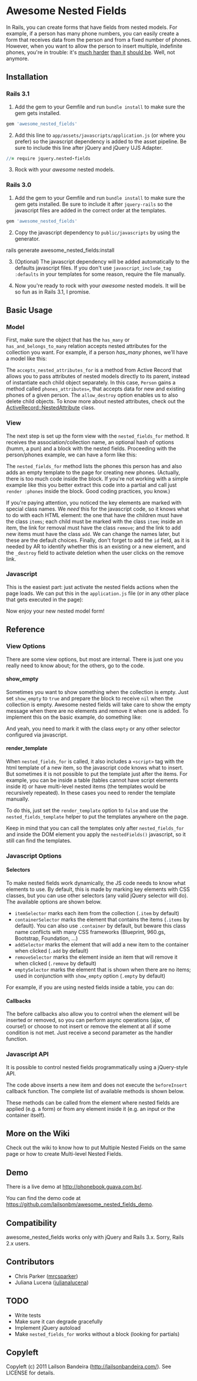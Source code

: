 Awesome Nested Fields
=====================

In Rails, you can create forms that have fields from nested models. For example, if a person has many phone numbers, you can easily create a form that receives data from the person and from a fixed number of phones. However, when you want to allow the person to insert multiple, indefinite phones, you're in trouble: it's [much harder](http://railscasts.com/episodes/196-nested-model-form-part-1) [than it](http://railscasts.com/episodes/197-nested-model-form-part-2) [should be](http://stackoverflow.com/questions/1704142/unobtrusive-dynamic-form-fields-in-rails-with-jquery). Well, not anymore.


Installation
------------

### Rails 3.1

1. Add the gem to your Gemfile and run `bundle install` to make sure the gem gets installed.

```ruby
gem 'awesome_nested_fields'
```

2. Add this line to `app/assets/javascripts/application.js` (or where you prefer) so the javascript dependency is added to the asset pipeline. Be sure to include this line after jQuery and jQuery UJS Adapter.

```coffeescript
//= require jquery.nested-fields
```

3. Rock with your _awesome_ nested models.


### Rails 3.0

1. Add the gem to your Gemfile and run `bundle install` to make sure the gem gets installed. Be sure to include it after `jquery-rails` so the javascript files are added in the correct order at the templates.

```ruby
gem 'awesome_nested_fields'
```

2. Copy the javascript dependency to `public/javascripts` by using the generator.

  rails generate awesome_nested_fields:install

3. (Optional) The javascript dependency will be added automatically to the defaults javascript files. If you don't use `javascript_include_tag :defaults` in your templates for some reason, require the file manually.

4. Now you're ready to rock with your _awesome_ nested models. It will be so fun as in Rails 3.1, I promise.


Basic Usage
-----------

### Model

First, make sure the object that has the `has_many` or `has_and_belongs_to_many` relation accepts nested attributes for the collection you want. For example, if a person _has_many_ phones, we'll have a model like this:

The `accepts_nested_attributes_for` is a method from Active Record that allows you to pass attributes of nested models directly to its parent, instead of instantiate each child object separately. In this case, `Person` gains a method called `phones_attributes=`, that accepts data for new and existing phones of a given person. The `allow_destroy` option enables us to also delete child objects. To know more about nested attributes, check out the [ActiveRecord::NestedAttribute](https://github.com/rails/rails/blob/master/activerecord/lib/active_record/nested_attributes.rb#L1) class.

### View

The next step is set up the form view with the `nested_fields_for` method. It receives the association/collection name, an optional hash of options (humm, a pun) and a block with the nested fields. Proceeding with the person/phones example, we can have a form like this:

The `nested_fields_for` method lists the phones this person has and also adds an empty template to the page for creating new phones. (Actually, there is too much code inside the block. If you're not working with a simple example like this you better extract this code into a partial and call just `render :phones` inside the block. Good coding practices, you know.)

If you're paying attention, you noticed the key elements are marked with special class names. We *need* this for the javascript code, so it knows what to do with each HTML element: the one that have the children must have the class `items`; each child must be marked with the class `item`; inside an item, the link for removal must have the class `remove`; and the link to add new items must have the class `add`. We can change the names later, but these are the default choices. Finally, don't forget to add the `id` field, as it is needed by AR to identify whether this is an existing or a new element, and the `_destroy` field  to activate deletion when the user clicks on the remove link.

### Javascript

This is the easiest part: just activate the nested fields actions when the page loads. We can put this in the `application.js` file (or in any other place that gets executed in the page):

Now enjoy your new nested model form!


Reference
---------

### View Options

There are some view options, but most are internal. There is just one you really need to know about; for the others, go to the code.

#### show_empty

Sometimes you want to show something when the collection is empty. Just set `show_empty` to `true` and prepare the block to receive `nil` when the collection is empty. Awesome nested fields will take care to show the empty message when there are no elements and remove it when one is added.
To implement this on the basic example, do something like:

And yeah, you need to mark it with the class `empty` or any other selector configured via javascript.

#### render_template

When `nested_fields_for` is called, it also includes a `<script>` tag with the html template of a new item, so the javascript code knows what to insert. But sometimes it is not possible to put the template just after the items. For example, you can be inside a table (tables cannot have script elements inside it) or have multi-level nested items (the templates would be recursively repeated). In these cases you need to render the template manually.

To do this, just set the `render_template` option to `false` and use the `nested_fields_template` helper to put the templates anywhere on the page.

Keep in mind that you can call the templates only after `nested_fields_for` and inside the DOM element you apply the `nestedFields()` javascript, so it still can find the templates.

### Javascript Options

#### Selectors

To make nested fields work dynamically, the JS code needs to know what elements to use. By default, this is made by marking key elements with CSS classes, but you can use other selectors (any valid jQuery selector will do). The available options are shown below.

* `itemSelector` marks each item from the collection (`.item` by default)
* `containerSelector` marks the element that contains the items (`.items` by default). You can also use `.container` by default, but beware this class name conflicts with many CSS frameworks (Blueprint, 960.gs, Bootstrap, Foundation, ...)
* `addSelector` marks the element that will add a new item to the container when clicked (`.add` by default)
* `removeSelector` marks the element inside an item that will remove it when clicked (`.remove` by default)
* `emptySelector` marks the element that is shown when there are no items; used in conjunction with `show_empty` option (`.empty` by default)

For example, if you are using nested fields inside a table, you can do:

#### Callbacks

The before callbacks also allow you to control when the element will be inserted or removed, so you can perform async operations (ajax, of course!) or choose to not insert or remove the element at all if some condition is not met. Just receive a second parameter as the handler function.


### Javascript API

It is possible to control nested fields programmatically using a jQuery-style API.

The code above inserts a new item and does not execute the `beforeInsert` callback function. The complete list of available methods is shown below.

These methods can be called from the element where nested fields are applied (e.g. a form) or from any element inside it (e.g. an input or the container itself).


More on the Wiki
----------------

Check out the wiki to know how to put Multiple Nested Fields on the same page or how to create Multi-level Nested Fields.


Demo
----

There is a live demo at http://phonebook.guava.com.br/.

You can find the demo code at https://github.com/lailsonbm/awesome_nested_fields_demo.


Compatibility
-------------

awesome_nested_fields works only with jQuery and Rails 3.x. Sorry, Rails 2.x users.


Contributors
------------

* Chris Parker ([mrcsparker](https://github.com/mrcsparker))
* Juliana Lucena ([julianalucena](https://github.com/julianalucena))


TODO
----

* Write tests
* Make sure it can degrade gracefully
* Implement jQuery autoload
* Make `nested_fields_for` works without a block (looking for partials)


Copyleft
--------
Copyleft (c) 2011 Lailson Bandeira (http://lailsonbandeira.com/). See LICENSE for details.
